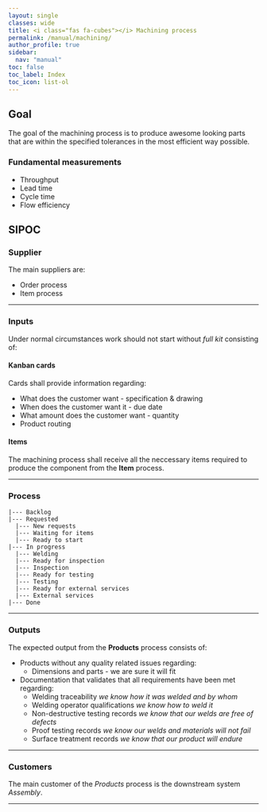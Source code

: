 ```yaml
---
layout: single
classes: wide
title: <i class="fas fa-cubes"></i> Machining process
permalink: /manual/machining/
author_profile: true
sidebar:
  nav: "manual"
toc: false
toc_label: Index
toc_icon: list-ol
---
```

## Goal
The goal of the machining process is to produce awesome looking parts that are within the specified tolerances in the most efficient way possible.

### Fundamental measurements
* Throughput
* Lead time
* Cycle time
* Flow efficiency

## SIPOC
### Supplier
The main suppliers are:
* Order process
* Item process


---

### Inputs
Under normal circumstances work should not start without *full kit* consisting of:

#### Kanban cards
Cards shall provide information regarding:
* What does the customer want - specification & drawing
* When does the customer want it - due date
* What amount does the customer want - quantity
* Product routing

#### Items
The machining process shall receive all the neccessary items required to produce the component from the **Item** process.

---

### Process
```
|--- Backlog
|--- Requested
  |--- New requests
  |--- Waiting for items
  |--- Ready to start
|--- In progress
  |--- Welding
  |--- Ready for inspection
  |--- Inspection
  |--- Ready for testing
  |--- Testing
  |--- Ready for external services
  |--- External services
|--- Done
```

---

### Outputs
The expected output from the **Products** process consists of:
* Products without any quality related issues regarding:
  - Dimensions and parts - we are sure it will fit
* Documentation that validates that all requirements have been met regarding:
  - Welding traceability
    *we know how it was welded and by whom*
  - Welding operator qualifications
    *we know how to weld it*
  - Non-destructive testing records
    *we know that our welds are free of defects*
  - Proof testing records
    *we know our welds and materials will not fail*
  - Surface treatment records
    *we know that our product will endure*

---

### Customers
The main customer of the *Products* process is the downstream system *Assembly*.

---
